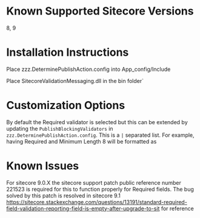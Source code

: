 # Known ﻿Supported Sitecore Versions

8, 9

# Installation Instructions

Place zzz.DeterminePublishAction.config into App_config/Include

Place SitecoreValidationMessaging.dll in the bin folder`

# Customization Options

By default the Required validator is selected but this can be extended by updating the `PublishBlockingValidators` in `zzz.DeterminePublishAction.config`. This is a `|` separated list. For example, having Required and Minimum Length 8 will be formatted as

<setting name="PublishBlockingValidators" value="{59D4EE10-627C-4FD3-A964-61A88B092CBC}|{F42F3E57-5A4B-49EF-A581-A60CEDC71305}"/>

# Known Issues

For sitecore 9.0.X the sitecore support patch public reference number 221523 is required for this to function properly for Required fields. The bug solved by this patch
is resolved in sitecore 9.1
https://sitecore.stackexchange.com/questions/13191/standard-required-field-validation-reporting-field-is-empty-after-upgrade-to-sit for reference